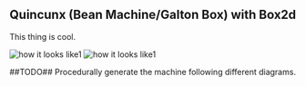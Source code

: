 Quincunx (Bean Machine/Galton Box) with Box2d
---------------------------------------------

This thing is cool.

![how it looks like1](http://pub.iotek.org/p/c0YGkoX.png)
![how it looks like1](http://pub.iotek.org/p/1KlMPXO.png)


##TODO##
Procedurally generate the machine following different diagrams.
